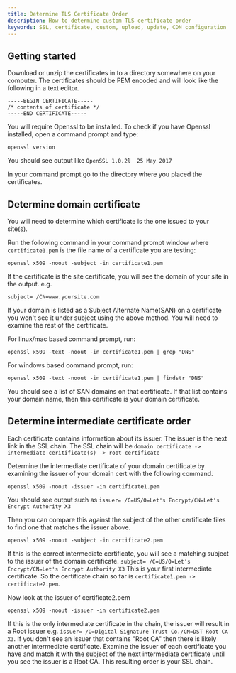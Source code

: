 ```yaml
---
title: Determine TLS Certificate Order
description: How to determine custom TLS certificate order
keywords: SSL, certificate, custom, upload, update, CDN configuration
---
```

## Getting started

Download or unzip the certificates in to a directory somewhere on your computer.
The certificates should be PEM encoded and will look like the following in a text editor.

    -----BEGIN CERTIFICATE-----
    /* contents of certificate */
    -----END CERTIFICATE-----


You will require Openssl to be installed. To check if you have Openssl installed, open a command prompt and type:

    openssl version

You should see output like `OpenSSL 1.0.2l  25 May 2017`

In your command prompt go to the directory where you placed the certificates.


## Determine domain certificate

You will need to determine which certificate is the one issued to your site(s).

Run the following command in your command prompt window where `certificate1.pem` is the file name of a certificate you are testing:

    openssl x509 -noout -subject -in certificate1.pem

If the certificate is the site certificate, you will see the domain of your site in the output. e.g.

    subject= /CN=www.yoursite.com


If your domain is listed as a Subject Alternate Name(SAN) on a certificate you won't see it under subject using the above method.
You will need to examine the rest of the certificate.

For linux/mac based command prompt, run:

    openssl x509 -text -noout -in certificate1.pem | grep "DNS"

For windows based command prompt, run:

    openssl x509 -text -noout -in certificate1.pem | findstr "DNS"

You should see a list of SAN domains on that certificate. If that list contains your domain name, then this certificate is your domain certificate.


## Determine intermediate certificate order

Each certificate contains information about its issuer. The issuer is the next link in the SSL chain.
The SSL chain will be `domain certificate -> intermediate ceritificate(s) -> root certificate`

Determine the intermediate certificate of your domain certificate by examining the issuer of your domain cert with the following command.

    openssl x509 -noout -issuer -in certificate1.pem

You should see output such as `issuer= /C=US/O=Let's Encrypt/CN=Let's Encrypt Authority X3`

Then you can compare this against the subject of the other certificate files to find one that matches the issuer above.

    openssl x509 -noout -subject -in certificate2.pem

If this is the correct intermediate certificate, you will see a matching subject to the issuer of the domain certificate. `subject= /C=US/O=Let's Encrypt/CN=Let's Encrypt Authority X3` This is your first intermediate certificate. So the certificate chain so far is `certificate1.pem -> certificate2.pem`.

Now look at the issuer of certificate2.pem

    openssl x509 -noout -issuer -in certificate2.pem

If this is the only intermediate certificate in the chain, the issuer will result in a Root issuer e.g. `issuer= /O=Digital Signature Trust Co./CN=DST Root CA X3`. If you don't see an issuer that contains "Root CA" then there is likely another intermediate certificate. Examine the issuer of each certificate you have and match it with the subject of the next intermediate certificate until you see the issuer is a Root CA. This resulting order is your SSL chain.

